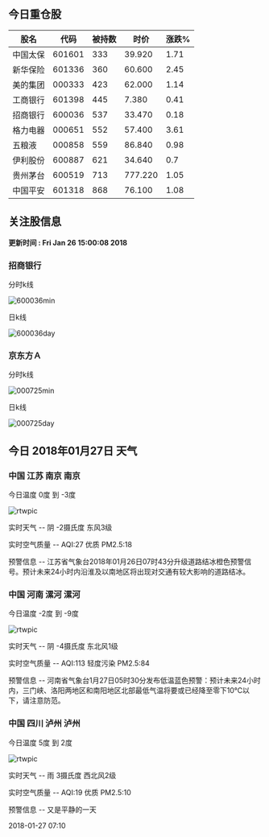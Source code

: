 
## 今日重仓股 

|股名|代码|被持数|时价|涨跌%|
|---|---|---|---|---|
|中国太保|601601|333|39.920|1.71|
|新华保险|601336|360|60.600|2.45|
|美的集团|000333|423|62.000|1.14|
|工商银行|601398|445|7.380|0.41|
|招商银行|600036|537|33.470|0.18|
|格力电器|000651|552|57.400|3.61|
|五粮液|000858|559|86.840|0.98|
|伊利股份|600887|621|34.640|0.7|
|贵州茅台|600519|713|777.220|1.05|
|中国平安|601318|868|76.100|1.08|

## 关注股信息
**更新时间 : Fri Jan 26 15:00:08 2018**
### 招商银行 
分时k线

![600036min](http://image.sinajs.cn/newchart/min/n/sh600036.gif)

日k线

![600036day](http://image.sinajs.cn/newchart/daily/n/sh600036.gif)

### 京东方Ａ 
分时k线

![000725min](http://image.sinajs.cn/newchart/min/n/sz000725.gif)

日k线

![000725day](http://image.sinajs.cn/newchart/daily/n/sz000725.gif)
## 今日 2018年01月27日 天气
### 中国 江苏 南京 南京

今日温度 0度 到 -3度

![rtwpic](http://app1.showapi.com/weather/icon/night/02.png)

实时天气 -- 阴 -2摄氏度 东风3级

实时空气质量 -- AQI:27 优质 PM2.5:18

预警信息 -- 江苏省气象台2018年01月26日07时43分升级道路结冰橙色预警信号。预计未来24小时内沿淮及以南地区将出现对交通有较大影响的道路结冰。
    
### 中国 河南 漯河 漯河

今日温度 -2度 到 -9度

![rtwpic](http://app1.showapi.com/weather/icon/night/02.png)

实时天气 -- 阴 -4摄氏度 东北风1级

实时空气质量 -- AQI:113 轻度污染 PM2.5:84

预警信息 -- 河南省气象台1月27日05时30分发布低温蓝色预警：预计未来24小时内，三门峡、洛阳两地区和南阳地区北部最低气温将要或已经降至零下10℃以下，请注意防范。
    
### 中国 四川 泸州 泸州

今日温度 5度 到 2度

![rtwpic](http://app1.showapi.com/weather/icon/night/301.png)

实时天气 -- 雨 3摄氏度 西北风2级

实时空气质量 -- AQI:19 优质 PM2.5:10

预警信息 -- 又是平静的一天
    
2018-01-27 07:10